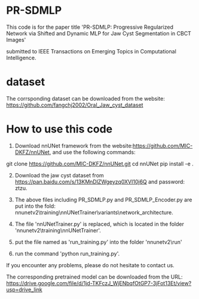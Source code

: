 # PR-SDMLP

This code is for the paper title 'PR-SDMLP: Progressive Regularized Network via Shifted and Dynamic MLP for Jaw Cyst Segmentation in CBCT Images' 

submitted to IEEE Transactions on Emerging Topics in Computational Intelligence.

# dataset 
The corrsponding dataset can be downloaded from the website: https://github.com/fangchj2002/Oral_Jaw_cyst_dataset



# How to use this code

1. Download nnUNet framework from the website:https://github.com/MIC-DKFZ/nnUNet, and use the following commands:

git clone https://github.com/MIC-DKFZ/nnUNet.git
cd nnUNet
pip install -e .

2. Download the jaw cyst dataset from https://pan.baidu.com/s/13KMnDlZWgeyzq0XVI10j6Q and password: ztzu.

3. The above files including PR_SDMLP.py and PR_SDMLP_Encoder.py are put into the fold: nnunetv2\training\nnUNetTrainer\variants\network_architecture.

4. The file 'nnUNetTrainer.py' is replaced, which is located in the folder 'nnunetv2\training\nnUNetTrainer\'.

5. put the file named as 'run_training.py' into the folder 'nnunetv2\run'

6. run the command 'python run_training.py'.

If you encounter any problems, please do not hesitate to contact us.

The corresponding pretrained model can be downloaded from the URL: https://drive.google.com/file/d/1jd-TKFczJ_WjENbqfOtGP7-3jFot13Et/view?usp=drive_link
